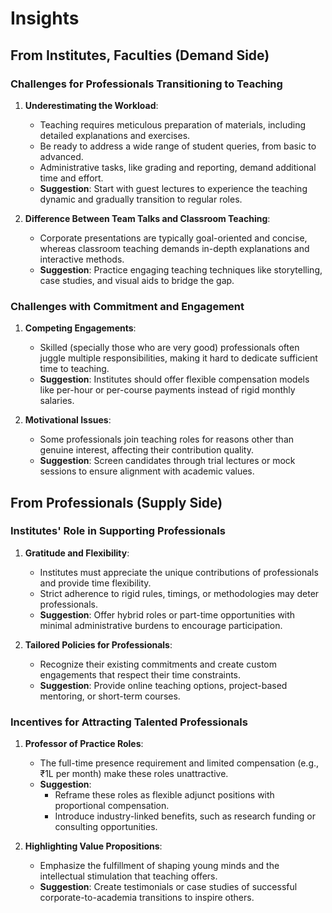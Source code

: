 # Insights

## From Institutes, Faculties (Demand Side)

### **Challenges for Professionals Transitioning to Teaching**  
1. **Underestimating the Workload**:  
   - Teaching requires meticulous preparation of materials, including detailed explanations and exercises.  
   - Be ready to address a wide range of student queries, from basic to advanced.  
   - Administrative tasks, like grading and reporting, demand additional time and effort.  
   - **Suggestion**: Start with guest lectures to experience the teaching dynamic and gradually transition to regular roles.  

2. **Difference Between Team Talks and Classroom Teaching**:  
   - Corporate presentations are typically goal-oriented and concise, whereas classroom teaching demands in-depth explanations and interactive methods.  
   - **Suggestion**: Practice engaging teaching techniques like storytelling, case studies, and visual aids to bridge the gap.  
### **Challenges with Commitment and Engagement**  
1. **Competing Engagements**:  
   - Skilled (specially those who are very good) professionals often juggle multiple responsibilities, making it hard to dedicate sufficient time to teaching.  
   - **Suggestion**: Institutes should offer flexible compensation models like per-hour or per-course payments instead of rigid monthly salaries.  

2. **Motivational Issues**:  
   - Some professionals join teaching roles for reasons other than genuine interest, affecting their contribution quality.  
   - **Suggestion**: Screen candidates through trial lectures or mock sessions to ensure alignment with academic values.     

## From Professionals  (Supply Side)

### **Institutes' Role in Supporting Professionals**  
1. **Gratitude and Flexibility**:  
   - Institutes must appreciate the unique contributions of professionals and provide time flexibility.  
   - Strict adherence to rigid rules, timings, or methodologies may deter professionals.  
   - **Suggestion**: Offer hybrid roles or part-time opportunities with minimal administrative burdens to encourage participation.  

2. **Tailored Policies for Professionals**:  
   - Recognize their existing commitments and create custom engagements that respect their time constraints.  
   - **Suggestion**: Provide online teaching options, project-based mentoring, or short-term courses.  

### **Incentives for Attracting Talented Professionals**  
1. **Professor of Practice Roles**:  
   - The full-time presence requirement and limited compensation (e.g., ₹1L per month) make these roles unattractive.  
   - **Suggestion**:  
     - Reframe these roles as flexible adjunct positions with proportional compensation.  
     - Introduce industry-linked benefits, such as research funding or consulting opportunities.  

2. **Highlighting Value Propositions**:  
   - Emphasize the fulfillment of shaping young minds and the intellectual stimulation that teaching offers.  
   - **Suggestion**: Create testimonials or case studies of successful corporate-to-academia transitions to inspire others.  
 